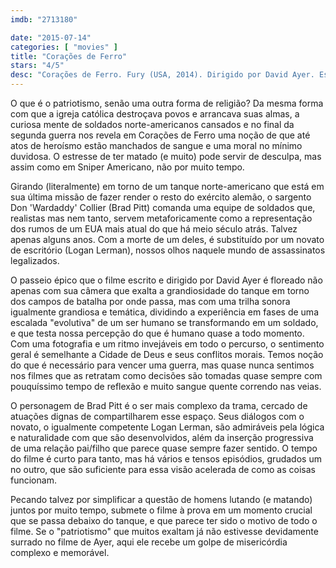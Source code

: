 ```yaml
---
imdb: "2713180"

date: "2015-07-14"
categories: [ "movies" ]
title: "Corações de Ferro"
stars: "4/5"
desc: "Corações de Ferro. Fury (USA, 2014). Dirigido por David Ayer. Escrito por David Ayer. Com Brad Pitt, Shia LaBeouf, Logan Lerman, Michael Peña, Jon Bernthal, Jim Parrack, Brad William Henke, Kevin Vance, Xavier Samuel."
---
```

O que é o patriotismo, senão uma outra forma de religião? Da mesma forma com que a igreja católica destroçava povos e arrancava suas almas, a curiosa mente de soldados norte-americanos cansados e no final da segunda guerra nos revela em Corações de Ferro uma noção de que até atos de heroísmo estão manchados de sangue e uma moral no mínimo duvidosa. O estresse de ter matado (e muito) pode servir de desculpa, mas assim como em Sniper Americano, não por muito tempo.

Girando (literalmente) em torno de um tanque norte-americano que está em sua última missão de fazer render o resto do exército alemão, o sargento Don 'Wardaddy' Collier (Brad Pitt) comanda uma equipe de soldados que, realistas mas nem tanto, servem metaforicamente como a representação dos rumos de um EUA mais atual do que há meio século atrás. Talvez apenas alguns anos. Com a morte de um deles, é substituído por um novato de escritório (Logan Lerman), nossos olhos naquele mundo de assassinatos legalizados.

O passeio épico que o filme escrito e dirigido por David Ayer é floreado não apenas com sua câmera que exalta a grandiosidade do tanque em torno dos campos de batalha por onde passa, mas com uma trilha sonora igualmente grandiosa e temática, dividindo a experiência em fases de uma escalada "evolutiva" de um ser humano se transformando em um soldado, e que testa nossa percepção do que é humano quase a todo momento. Com uma fotografia e um ritmo invejáveis em todo o percurso, o sentimento geral é semelhante a Cidade de Deus e seus conflitos morais. Temos noção do que é necessário para vencer uma guerra, mas quase nunca sentimos nos filmes que as retratam como decisões são tomadas quase sempre com pouquíssimo tempo de reflexão e muito sangue quente correndo nas veias.

O personagem de Brad Pitt é o ser mais complexo da trama, cercado de atuações dignas de compartilharem esse espaço. Seus diálogos com o novato, o igualmente competente Logan Lerman, são admiráveis pela lógica e naturalidade com que são desenvolvidos, além da inserção progressiva de uma relação pai/filho que parece quase sempre fazer sentido. O tempo do filme é curto para tanto, mas há vários e tensos episódios, grudados um no outro, que são suficiente para essa visão acelerada de como as coisas funcionam.

Pecando talvez por simplificar a questão de homens lutando (e matando) juntos por muito tempo, submete o filme à prova em um momento crucial que se passa debaixo do tanque, e que parece ter sido o motivo de todo o filme. Se o "patriotismo" que muitos exaltam já não estivesse devidamente surrado no filme de Ayer, aqui ele recebe um golpe de misericórdia complexo e memorável.
